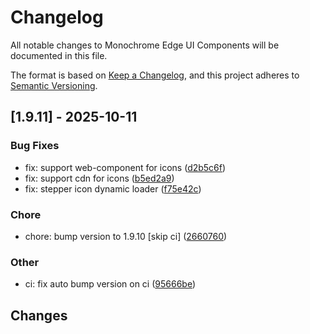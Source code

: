 # Changelog

All notable changes to Monochrome Edge UI Components will be documented in this file.

The format is based on [Keep a Changelog](https://keepachangelog.com/en/1.0.0/),
and this project adheres to [Semantic Versioning](https://semver.org/spec/v2.0.0.html).

## [1.9.11] - 2025-10-11

### Bug Fixes

- fix: support web-component for icons ([d2b5c6f](../../commit/d2b5c6fdbdccc40472744e9f8a7c0a9fa3caf59b))
- fix: support cdn for icons ([b5ed2a9](../../commit/b5ed2a933e574c65c6ff302beabd50d9cedfaf50))
- fix: stepper icon dynamic loader ([f75e42c](../../commit/f75e42c685d02917f814cc57b9fa110d4a3145c8))

### Chore

- chore: bump version to 1.9.10 [skip ci] ([2660760](../../commit/266076079fdec19dd024a6b7777c974fe35782be))

### Other

- ci: fix auto bump version on ci ([95666be](../../commit/95666be1da865b675c5aa12061d6572efbbb8669))

## Changes

